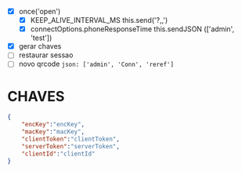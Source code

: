 - [x]  once('open')
    - [x] KEEP_ALIVE_INTERVAL_MS this.send('?,,')
    - [x] connectOptions.phoneResponseTime this.sendJSON (['admin', 'test'])
- [x] gerar chaves
- [ ] restaurar sessao
- [ ] novo qrcode `json: ['admin', 'Conn', 'reref']`

# CHAVES

```JSON
{
    "encKey":"encKey",
    "macKey":"macKey",
    "clientToken":"clientToken",
    "serverToken":"serverToken",
    "clientId":"clientId"
}
```